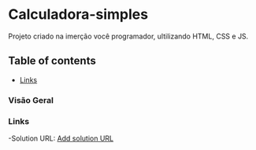 # Calculadora-simples
Projeto criado na imerção você programador, ultilizando HTML, CSS e JS.



## Table of contents 
  - [Links](#links)

### Visão  Geral
### Links

-Solution  URL: [Add solution URL](https://calculadora-online-simples.netlify.app/)
